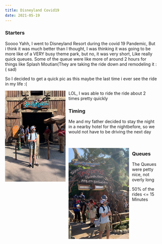 ```yaml
---
title: Disneyland Covid19
date: 2021-05-19
---
```


### Starters
Soooo Yahh, I went to Disneyland Resort during the covid 19 Pandemic, But i think it was much better than I thought, I was thinking it was going to be more like of a VERY busy theme park, but no, it was very short, Like really quick queues. Some of the queue were like more of around 2 hours for things like Splash Moutian(They are taking the ride down and remodeling it :( sad)

So I decided to get a quick pic as this maybe the last time i ever see the ride in my life :(

<img src="https://github.com/nolant108/website-engine/blob/master/cdn/disney/IMG_8964.JPG?raw=true"
     alt="splash"
     style="float: left; margin-right: 10px;"
     width="200" 
     height="300" />

LOL, I was able to ride the ride about 2 times pretty quickly

### Timing
Me and my father decided to stay the night in a nearby hotel for the nightbefore, so we would not have to be driving the next day

<br>

<img src="\cdn\disney\IMG_8950.jpg"
     alt="splash"
     style="float: left; margin-right: 10px;"
     width="200" 
     height="300" />

### Queues
The Queues were petty nice, not overly long
1. 50% of the rides <= 15 Minutes 